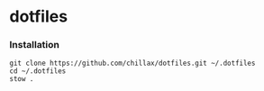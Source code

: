 dotfiles
========

### Installation

```
git clone https://github.com/chillax/dotfiles.git ~/.dotfiles
cd ~/.dotfiles
stow .
```
